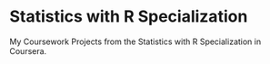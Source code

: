 # Statistics with R Specialization
My Coursework Projects from the Statistics with R Specialization in Coursera.
